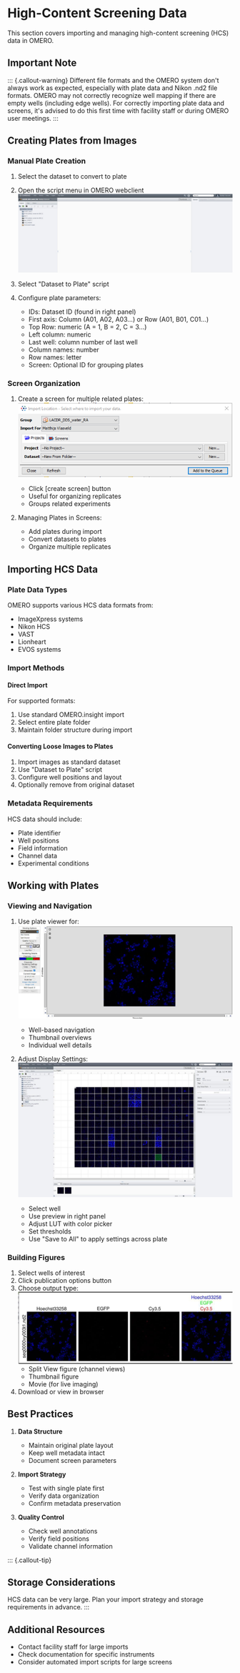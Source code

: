 # High-Content Screening Data

This section covers importing and managing high-content screening (HCS) data in OMERO.

## Important Note

::: {.callout-warning}
Different file formats and the OMERO system don't always work as expected, especially with plate data and Nikon .nd2 file formats. OMERO may not correctly recognize well mapping if there are empty wells (including edge wells). For correctly importing plate data and screens, it's advised to do this first time with facility staff or during OMERO user meetings.
:::

## Creating Plates from Images

### Manual Plate Creation
1. Select the dataset to convert to plate
2. Open the script menu in OMERO webclient
   ![Script menu location](../images/media/image29.jpeg)

3. Select "Dataset to Plate" script
4. Configure plate parameters:
   - IDs: Dataset ID (found in right panel)
   - First axis: Column (A01, A02, A03...) or Row (A01, B01, C01...)
   - Top Row: numeric (A = 1, B = 2, C = 3...)
   - Left column: numeric
   - Last well: column number of last well
   - Column names: number
   - Row names: letter
   - Screen: Optional ID for grouping plates

### Screen Organization
1. Create a screen for multiple related plates:
   ![Screen creation](../images/media/image19.png)
   - Click [create screen] button
   - Useful for organizing replicates
   - Groups related experiments

2. Managing Plates in Screens:
   - Add plates during import
   - Convert datasets to plates
   - Organize multiple replicates

## Importing HCS Data

### Plate Data Types
OMERO supports various HCS data formats from:
- ImageXpress systems
- Nikon HCS
- VAST
- Lionheart
- EVOS systems

### Import Methods

#### Direct Import
For supported formats:
1. Use standard OMERO.insight import
2. Select entire plate folder
3. Maintain folder structure during import

#### Converting Loose Images to Plates
1. Import images as standard dataset
2. Use "Dataset to Plate" script
3. Configure well positions and layout
4. Optionally remove from original dataset

### Metadata Requirements

HCS data should include:
- Plate identifier
- Well positions
- Field information
- Channel data
- Experimental conditions

## Working with Plates

### Viewing and Navigation
1. Use plate viewer for:
   ![Plate viewer interface](../images/media/image25.jpeg)
   - Well-based navigation
   - Thumbnail overviews
   - Individual well details

2. Adjust Display Settings:
   ![Display settings](../images/media/image30.jpeg)
   - Select well
   - Use preview in right panel
   - Adjust LUT with color picker
   - Set thresholds
   - Use "Save to All" to apply settings across plate

### Building Figures
1. Select wells of interest
2. Click publication options button
3. Choose output type:
   ![Split view example](../images/media/image27.jpeg)
   - Split View figure (channel views)
   - Thumbnail figure
   - Movie (for live imaging)
4. Download or view in browser

## Best Practices

1. **Data Structure**
   - Maintain original plate layout
   - Keep well metadata intact
   - Document screen parameters

2. **Import Strategy**
   - Test with single plate first
   - Verify data organization
   - Confirm metadata preservation

3. **Quality Control**
   - Check well annotations
   - Verify field positions
   - Validate channel information

::: {.callout-tip}
## Storage Considerations
HCS data can be very large. Plan your import strategy and storage requirements in advance.
:::

## Additional Resources

- Contact facility staff for large imports
- Check documentation for specific instruments
- Consider automated import scripts for large screens
